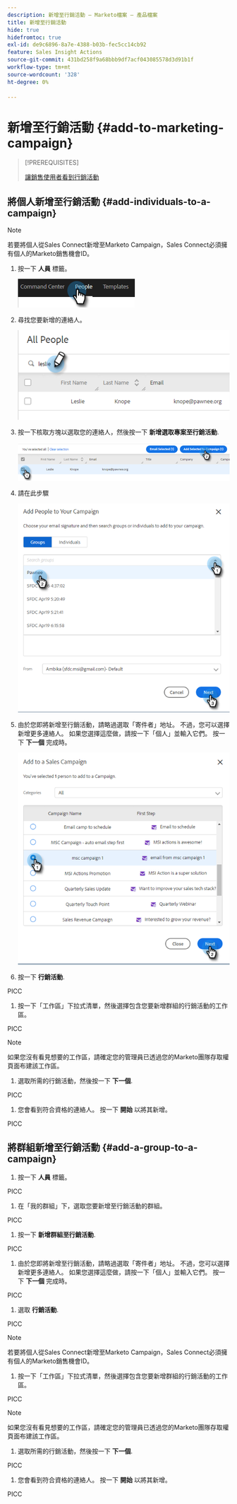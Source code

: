 ```yaml
---
description: 新增至行銷活動 — Marketo檔案 — 產品檔案
title: 新增至行銷活動
hide: true
hidefromtoc: true
exl-id: de9c6896-8a7e-4388-b03b-fec5cc14cb92
feature: Sales Insight Actions
source-git-commit: 431bd258f9a68bbb9df7acf043085578d3d91b1f
workflow-type: tm+mt
source-wordcount: '328'
ht-degree: 0%

---
```


# 新增至行銷活動 {#add-to-marketing-campaign}

>[!PREREQUISITES]
>
>[讓銷售使用者看到行銷活動](/help/marketo/product-docs/marketo-sales-insight/actions/marketo/make-a-campaign-visible-to-sales-connect-users.md)

## 將個人新增至行銷活動 {#add-individuals-to-a-campaign}

>[!NOTE]
>
>若要將個人從Sales Connect新增至Marketo Campaign，Sales Connect必須擁有個人的Marketo銷售機會ID。

1. 按一下 **人員** 標籤。

   ![](assets/add-to-marketing-campaign-1.png)

1. 尋找您要新增的連絡人。

   ![](assets/add-to-marketing-campaign-2.png)

1. 按一下核取方塊以選取您的連絡人，然後按一下 **新增選取專案至行銷活動**.

   ![](assets/add-to-marketing-campaign-3.png)

1. 請在此步驟

   ![](assets/add-to-marketing-campaign-4.png)

1. 由於您即將新增至行銷活動，請略過選取「寄件者」地址。 不過，您可以選擇新增更多連絡人。 如果您選擇這麼做，請按一下「個人」並輸入它們。 按一下 **下一個** 完成時。

   ![](assets/add-to-marketing-campaign-5.png)

1. 按一下 **行銷活動**.

PICC

1. 按一下「工作區」下拉式清單，然後選擇包含您要新增群組的行銷活動的工作區。

PICC

>[!NOTE]
>
>如果您沒有看見想要的工作區，請確定您的管理員已透過您的Marketo團隊存取權頁面布建該工作區。

1. 選取所需的行銷活動，然後按一下 **下一個**.

PICC

1. 您會看到符合資格的連絡人。 按一下 **開始** 以將其新增。

PICC

## 將群組新增至行銷活動 {#add-a-group-to-a-campaign}

1. 按一下 **人員** 標籤。

PICC

1. 在「我的群組」下，選取您要新增至行銷活動的群組。

PICC

1. 按一下 **新增群組至行銷活動**.

PICC

1. 由於您即將新增至行銷活動，請略過選取「寄件者」地址。 不過，您可以選擇新增更多連絡人。 如果您選擇這麼做，請按一下「個人」並輸入它們。 按一下 **下一個** 完成時。

PICC

1. 選取 **行銷活動**.

PICC

>[!NOTE]
>
>若要將個人從Sales Connect新增至Marketo Campaign，Sales Connect必須擁有個人的Marketo銷售機會ID。

1. 按一下「工作區」下拉式清單，然後選擇包含您要新增群組的行銷活動的工作區。

PICC

>[!NOTE]
>
>如果您沒有看見想要的工作區，請確定您的管理員已透過您的Marketo團隊存取權頁面布建該工作區。

1. 選取所需的行銷活動，然後按一下 **下一個**.

PICC

1. 您會看到符合資格的連絡人。 按一下 **開始** 以將其新增。

PICC
